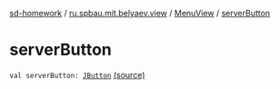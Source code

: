[sd-homework](../../index.md) / [ru.spbau.mit.belyaev.view](../index.md) / [MenuView](index.md) / [serverButton](.)

# serverButton

`val serverButton: `[`JButton`](http://docs.oracle.com/javase/6/docs/api/javax/swing/JButton.html) [(source)](https://github.com/StasBel/sd-homework/blob/gRPC/src/main/kotlin/ru/spbau/mit/belyaev/view/MenuView.kt#L13)